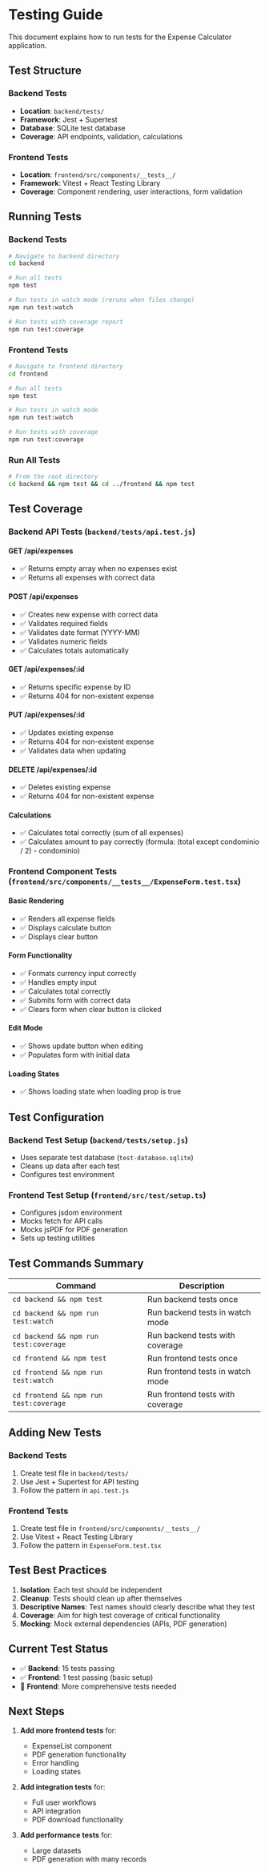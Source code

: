 # Testing Guide

This document explains how to run tests for the Expense Calculator application.

## Test Structure

### Backend Tests

- **Location**: `backend/tests/`
- **Framework**: Jest + Supertest
- **Database**: SQLite test database
- **Coverage**: API endpoints, validation, calculations

### Frontend Tests

- **Location**: `frontend/src/components/__tests__/`
- **Framework**: Vitest + React Testing Library
- **Coverage**: Component rendering, user interactions, form validation

## Running Tests

### Backend Tests

```bash
# Navigate to backend directory
cd backend

# Run all tests
npm test

# Run tests in watch mode (reruns when files change)
npm run test:watch

# Run tests with coverage report
npm run test:coverage
```

### Frontend Tests

```bash
# Navigate to frontend directory
cd frontend

# Run all tests
npm test

# Run tests in watch mode
npm run test:watch

# Run tests with coverage
npm run test:coverage
```

### Run All Tests

```bash
# From the root directory
cd backend && npm test && cd ../frontend && npm test
```

## Test Coverage

### Backend API Tests (`backend/tests/api.test.js`)

#### GET /api/expenses

- ✅ Returns empty array when no expenses exist
- ✅ Returns all expenses with correct data

#### POST /api/expenses

- ✅ Creates new expense with correct data
- ✅ Validates required fields
- ✅ Validates date format (YYYY-MM)
- ✅ Validates numeric fields
- ✅ Calculates totals automatically

#### GET /api/expenses/:id

- ✅ Returns specific expense by ID
- ✅ Returns 404 for non-existent expense

#### PUT /api/expenses/:id

- ✅ Updates existing expense
- ✅ Returns 404 for non-existent expense
- ✅ Validates data when updating

#### DELETE /api/expenses/:id

- ✅ Deletes existing expense
- ✅ Returns 404 for non-existent expense

#### Calculations

- ✅ Calculates total correctly (sum of all expenses)
- ✅ Calculates amount to pay correctly (formula: (total except condominio / 2) - condominio)

### Frontend Component Tests (`frontend/src/components/__tests__/ExpenseForm.test.tsx`)

#### Basic Rendering

- ✅ Renders all expense fields
- ✅ Displays calculate button
- ✅ Displays clear button

#### Form Functionality

- ✅ Formats currency input correctly
- ✅ Handles empty input
- ✅ Calculates total correctly
- ✅ Submits form with correct data
- ✅ Clears form when clear button is clicked

#### Edit Mode

- ✅ Shows update button when editing
- ✅ Populates form with initial data

#### Loading States

- ✅ Shows loading state when loading prop is true

## Test Configuration

### Backend Test Setup (`backend/tests/setup.js`)

- Uses separate test database (`test-database.sqlite`)
- Cleans up data after each test
- Configures test environment

### Frontend Test Setup (`frontend/src/test/setup.ts`)

- Configures jsdom environment
- Mocks fetch for API calls
- Mocks jsPDF for PDF generation
- Sets up testing utilities

## Test Commands Summary

| Command                                | Description                      |
| -------------------------------------- | -------------------------------- |
| `cd backend && npm test`               | Run backend tests once           |
| `cd backend && npm run test:watch`     | Run backend tests in watch mode  |
| `cd backend && npm run test:coverage`  | Run backend tests with coverage  |
| `cd frontend && npm test`              | Run frontend tests once          |
| `cd frontend && npm run test:watch`    | Run frontend tests in watch mode |
| `cd frontend && npm run test:coverage` | Run frontend tests with coverage |

## Adding New Tests

### Backend Tests

1. Create test file in `backend/tests/`
2. Use Jest + Supertest for API testing
3. Follow the pattern in `api.test.js`

### Frontend Tests

1. Create test file in `frontend/src/components/__tests__/`
2. Use Vitest + React Testing Library
3. Follow the pattern in `ExpenseForm.test.tsx`

## Test Best Practices

1. **Isolation**: Each test should be independent
2. **Cleanup**: Tests should clean up after themselves
3. **Descriptive Names**: Test names should clearly describe what they test
4. **Coverage**: Aim for high test coverage of critical functionality
5. **Mocking**: Mock external dependencies (APIs, PDF generation)

## Current Test Status

- ✅ **Backend**: 15 tests passing
- ✅ **Frontend**: 1 test passing (basic setup)
- 🔄 **Frontend**: More comprehensive tests needed

## Next Steps

1. **Add more frontend tests** for:

   - ExpenseList component
   - PDF generation functionality
   - Error handling
   - Loading states

2. **Add integration tests** for:

   - Full user workflows
   - API integration
   - PDF download functionality

3. **Add performance tests** for:
   - Large datasets
   - PDF generation with many records
